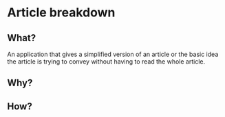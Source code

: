 # Article breakdown

## What?

An application that gives a simplified version of an article or the basic idea the article is trying to convey without having to read the whole article.

## Why?

## How?
